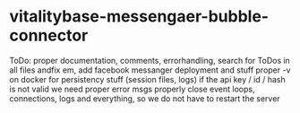 # vitalitybase-messengaer-bubble-connector
ToDo: proper documentation, comments, errorhandling, search for ToDos in all files andfix em, add facebook messanger
deployment and stuff
proper -v on docker for persistency stuff (session files, logs)
if the api key / id / hash is not valid we need proper error msgs
properly close event loops, connections, logs and everything, so we do not have to restart the server
